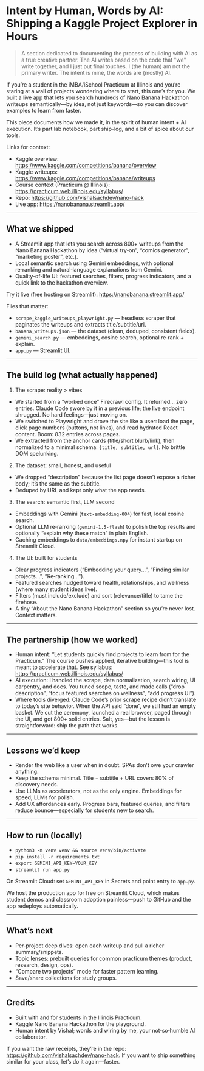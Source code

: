 # Intent by Human, Words by AI: Shipping a Kaggle Project Explorer in Hours

> A section dedicated to documenting the process of building with AI as a true creative partner. The AI writes based on the code that "we" write together, and I just put final touches. I (the human) am not the primary writer. The intent is mine, the words are (mostly) AI.

If you’re a student in the iMBA/iSchool Practicum at Illinois and you’re staring at a wall of projects wondering where to start, this one’s for you. We built a live app that lets you search hundreds of Nano Banana Hackathon writeups semantically—by idea, not just keywords—so you can discover examples to learn from faster.

This piece documents how we made it, in the spirit of human intent + AI execution. It’s part lab notebook, part ship-log, and a bit of spice about our tools.

Links for context:
- Kaggle overview: https://www.kaggle.com/competitions/banana/overview
- Kaggle writeups: https://www.kaggle.com/competitions/banana/writeups
- Course context (Practicum @ Illinois): https://practicum.web.illinois.edu/syllabus/
- Repo: https://github.com/vishalsachdev/nano-hack
- Live app: https://nanobanana.streamlit.app/

---

## What we shipped

- A Streamlit app that lets you search across 800+ writeups from the Nano Banana Hackathon by idea (“virtual try‑on”, “comics generator”, “marketing poster”, etc.).
- Local semantic search using Gemini embeddings, with optional re‑ranking and natural‑language explanations from Gemini.
- Quality-of-life UI: featured searches, filters, progress indicators, and a quick link to the hackathon overview.

Try it live (free hosting on Streamlit): https://nanobanana.streamlit.app/

Files that matter:
- `scrape_kaggle_writeups_playwright.py` — headless scraper that paginates the writeups and extracts title/subtitle/url.
- `banana_writeups.json` — the dataset (clean, deduped, consistent fields).
- `gemini_search.py` — embeddings, cosine search, optional re‑rank + explain.
- `app.py` — Streamlit UI.

---

## The build log (what actually happened)

1) The scrape: reality > vibes
- We started from a “worked once” Firecrawl config. It returned… zero entries. Claude Code swore by it in a previous life; the live endpoint shrugged. No hard feelings—just moving on.
- We switched to Playwright and drove the site like a user: load the page, click page numbers (buttons, not links), and read hydrated React content. Boom: 832 entries across pages.
- We extracted from the anchor cards (title/short blurb/link), then normalized to a minimal schema: `{title, subtitle, url}`. No brittle DOM spelunking.

2) The dataset: small, honest, and useful
- We dropped “description” because the list page doesn’t expose a richer body; it’s the same as the subtitle.
- Deduped by URL and kept only what the app needs.

3) The search: semantic first, LLM second
- Embeddings with Gemini (`text-embedding-004`) for fast, local cosine search.
- Optional LLM re‑ranking (`gemini-1.5-flash`) to polish the top results and optionally “explain why these match” in plain English.
- Caching embeddings to `data/embeddings.npy` for instant startup on Streamlit Cloud.

4) The UI: built for students
- Clear progress indicators (“Embedding your query…”, “Finding similar projects…”, “Re‑ranking…”).
- Featured searches nudged toward health, relationships, and wellness (where many student ideas live).
- Filters (must include/exclude) and sort (relevance/title) to tame the firehose.
- A tiny “About the Nano Banana Hackathon” section so you’re never lost. Context matters.

---

## The partnership (how we worked)

- Human intent: “Let students quickly find projects to learn from for the Practicum.” The course pushes applied, iterative building—this tool is meant to accelerate that. See syllabus: https://practicum.web.illinois.edu/syllabus/
- AI execution: I handled the scrape, data normalization, search wiring, UI carpentry, and docs. You tuned scope, taste, and made calls (“drop description”, “focus featured searches on wellness”, “add progress UI”).
- Where tools diverged: Claude Code’s prior scrape recipe didn’t translate to today’s site behavior. When the API said “done”, we still had an empty basket. We cut the ceremony, launched a real browser, paged through the UI, and got 800+ solid entries. Salt, yes—but the lesson is straightforward: ship the path that works.

---

## Lessons we’d keep

- Render the web like a user when in doubt. SPAs don’t owe your crawler anything.
- Keep the schema minimal. Title + subtitle + URL covers 80% of discovery needs.
- Use LLMs as accelerators, not as the only engine. Embeddings for speed; LLMs for polish.
- Add UX affordances early. Progress bars, featured queries, and filters reduce bounce—especially for students new to search.

---

## How to run (locally)

- `python3 -m venv venv && source venv/bin/activate`
- `pip install -r requirements.txt`
- `export GEMINI_API_KEY=YOUR_KEY`
- `streamlit run app.py`

On Streamlit Cloud: set `GEMINI_API_KEY` in Secrets and point entry to `app.py`.

We host the production app for free on Streamlit Cloud, which makes student demos and classroom adoption painless—push to GitHub and the app redeploys automatically.

---

## What’s next

- Per‑project deep dives: open each writeup and pull a richer summary/snippets.
- Topic lenses: prebuilt queries for common practicum themes (product, research, design, ops).
- “Compare two projects” mode for faster pattern learning.
- Save/share collections for study groups.

---

## Credits

- Built with and for students in the Illinois Practicum.
- Kaggle Nano Banana Hackathon for the playground.
- Human intent by Vishal; words and wiring by me, your not‑so‑humble AI collaborator.

If you want the raw receipts, they’re in the repo: https://github.com/vishalsachdev/nano-hack. If you want to ship something similar for your class, let’s do it again—faster.
